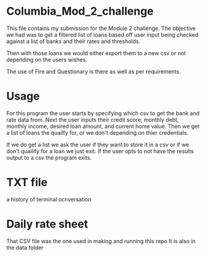 # Columbia_Mod_2_challenge

This file contains my submission for the Module 2 challenge.
The objective we had was to get a filtered list of loans based off user input being checked against a list of banks and their rates and thresholds.

Then with those loans we would either export them to a new csv or not depending on the users wishes.

The use of Fire and Questionary is there as well as per requirements.

# Usage

For this program the user starts by specifying which csv to get the bank and rate data from.
Next the user inputs their credit score, monthly debt, monthly income, desired loan amount, and current home value.
Then we get a list of loans the quailfy for, or we don't depending on thier credentials.

If we do get a list we ask the user if they want to store it in a csv or if we don't quailify for a loan we just exit.
If the user opts to not have the results output to a csv the program exits.

# TXT file

a history of terminal ocnversation

# Daily rate sheet

That CSV file was the one used in making and running this repo
It is also in the data folder
